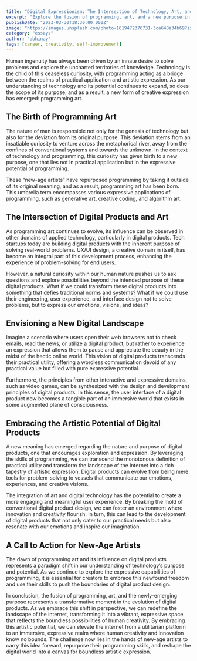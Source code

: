 ```yaml
---
title: "Digital Expressionism: The Intersection of Technology, Art, and Purpose."
excerpt: "Explore the fusion of programming, art, and a new purpose in digital products, transcending utility to create a vibrant, expressive internet"
publishDate: "2023-03-30T18:30:00.000Z"
image: "https://images.unsplash.com/photo-1619472376731-3ca648a34b69?ixlib=rb-4.0.3&ixid=M3wxMjA3fDB8MHxwaG90by1wYWdlfHx8fGVufDB8fHx8fA%3D%3D&auto=format&fit=crop&w=1920&q=100"
category: "essays"
author: "abhinay"
tags: [career, creativity, self-improvement]
---
```


Human ingenuity has always been driven by an innate desire to solve problems and explore the uncharted territories of knowledge. Technology is the child of this ceaseless curiosity, with programming acting as a bridge between the realms of practical application and artistic expression. As our understanding of technology and its potential continues to expand, so does the scope of its purpose, and as a result, a new form of creative expression has emerged: programming art.

## The Birth of Programming Art

The nature of man is responsible not only for the genesis of technology but also for the deviation from its original purpose. This deviation stems from an insatiable curiosity to venture across the metaphorical river, away from the confines of conventional systems and towards the unknown. In the context of technology and programming, this curiosity has given birth to a new purpose, one that lies not in practical application but in the expressive potential of programming.

These “new-age artists” have repurposed programming by taking it outside of its original meaning, and as a result, programming art has been born. This umbrella term encompasses various expressive applications of programming, such as generative art, creative coding, and algorithm art.

## The Intersection of Digital Products and Art

As programming art continues to evolve, its influence can be observed in other domains of applied technology, particularly in digital products. Tech startups today are building digital products with the inherent purpose of solving real-world problems. UX/UI design, a creative domain in itself, has become an integral part of this development process, enhancing the experience of problem-solving for end users.

However, a natural curiosity within our human nature pushes us to ask questions and explore possibilities beyond the intended purpose of these digital products. What if we could transform these digital products into something that defies traditional norms and systems? What if we could use their engineering, user experience, and interface design not to solve problems, but to express our emotions, visions, and ideas?

## Envisioning a New Digital Landscape

Imagine a scenario where users open their web browsers not to check emails, read the news, or utilize a digital product, but rather to experience an expression that allows them to pause and appreciate the beauty in the midst of the hectic online world. This vision of digital products transcends their practical utility, offering a wordless communication devoid of any practical value but filled with pure expressive potential.

Furthermore, the principles from other interactive and expressive domains, such as video games, can be synthesized with the design and development principles of digital products. In this sense, the user interface of a digital product now becomes a tangible part of an immersive world that exists in some augmented plane of consciousness.

## Embracing the Artistic Potential of Digital Products

A new meaning has emerged regarding the nature and purpose of digital products, one that encourages exploration and expression. By leveraging the skills of programming, we can transcend the monotonous definition of practical utility and transform the landscape of the internet into a rich tapestry of artistic expression. Digital products can evolve from being mere tools for problem-solving to vessels that communicate our emotions, experiences, and creative visions.

The integration of art and digital technology has the potential to create a more engaging and meaningful user experience. By breaking the mold of conventional digital product design, we can foster an environment where innovation and creativity flourish. In turn, this can lead to the development of digital products that not only cater to our practical needs but also resonate with our emotions and inspire our imagination.

## A Call to Action for New-Age Artists

The dawn of programming art and its influence on digital products represents a paradigm shift in our understanding of technology’s purpose and potential. As we continue to explore the expressive capabilities of programming, it is essential for creators to embrace this newfound freedom and use their skills to push the boundaries of digital product design.

In conclusion, the fusion of programming, art, and the newly-emerging purpose represents a transformative moment in the evolution of digital products. As we embrace this shift in perspective, we can redefine the landscape of the internet, transforming it into a vibrant, expressive space that reflects the boundless possibilities of human creativity. By embracing this artistic potential, we can elevate the internet from a utilitarian platform to an immersive, expressive realm where human creativity and innovation know no bounds. The challenge now lies in the hands of new-age artists to carry this idea forward, repurpose their programming skills, and reshape the digital world into a canvas for boundless artistic expression.
